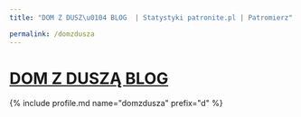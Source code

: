 ```yaml
---
title: "DOM Z DUSZ\u0104 BLOG  | Statystyki patronite.pl | Patromierz"

permalink: /domzdusza
---
```


# [DOM Z DUSZĄ BLOG ](https://patronite.pl/domzdusza)

{% include profile.md name="domzdusza" prefix="d" %}
